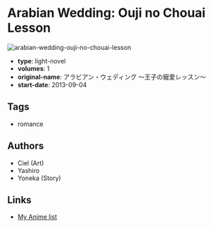 # Arabian Wedding: Ouji no Chouai Lesson

![arabian-wedding-ouji-no-chouai-lesson](https://cdn.myanimelist.net/images/manga/3/240548.jpg)

-   **type**: light-novel
-   **volumes**: 1
-   **original-name**: アラビアン・ウェディング ～王子の寵愛レッスン～
-   **start-date**: 2013-09-04

## Tags

-   romance

## Authors

-   Ciel (Art)
-   Yashiro
-   Yoneka (Story)

## Links

-   [My Anime list](https://myanimelist.net/manga/99988/Arabian_Wedding__Ouji_no_Chouai_Lesson)
